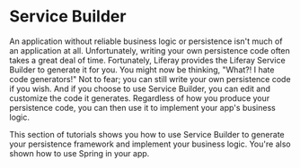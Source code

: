 # Service Builder [](id=service-builder)

An application without reliable business logic or persistence isn't much of an 
application at all. Unfortunately, writing your own persistence code often takes 
a great deal of time. Fortunately, Liferay provides the Liferay Service Builder 
to generate it for you. You might now be thinking, "What?! I hate code 
generators!" Not to fear; you can still write your own persistence code if you 
wish. And if you choose to use Service Builder, you can edit and customize the 
code it generates. Regardless of how you produce your persistence code, you can 
then use it to implement your app's business logic. 

This section of tutorials shows you how to use Service Builder to generate your 
persistence framework and implement your business logic. You're also shown how 
to use Spring in your app.
